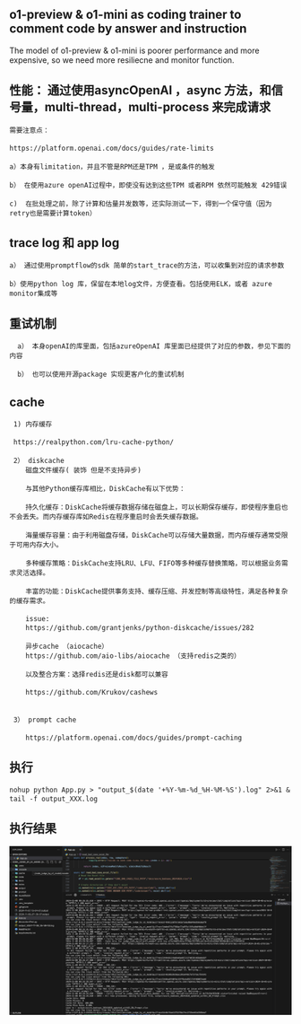 ## o1-preview & o1-mini as coding trainer to comment code by answer and instruction

The model of o1-preview & o1-mini is poorer performance and more expensive, so we need more resiliecne and monitor function.


## 性能： 通过使用asyncOpenAI ，async 方法，和信号量，multi-thread，multi-process 来完成请求

	需要注意点：
	  
	https://platform.openai.com/docs/guides/rate-limits
	
	a）本身有limitation，并且不管是RPM还是TPM ，是或条件的触发
	
    b） 在使用azure openAI过程中，即使没有达到这些TPM 或者RPM 依然可能触发 429错误
    
    c)  在批处理之前，除了计算和估量并发数等，还实际测试一下，得到一个保守值（因为retry也是需要计算token）

##  trace log 和  app log

    a） 通过使用promptflow的sdk 简单的start_trace的方法，可以收集到对应的请求参数

    b）使用python log 库，保留在本地log文件，方便查看。包括使用ELK，或者 azure monitor集成等

## 重试机制
      
      a） 本身openAI的库里面，包括azureOpenAI 库里面已经提供了对应的参数，参见下面的内容

      b） 也可以使用开源package 实现更客户化的重试机制

##  cache
     
     1) 内存缓存

     https://realpython.com/lru-cache-python/

     2） diskcache
        磁盘文件缓存( 装饰 但是不支持异步)

     	与其他Python缓存库相比，DiskCache有以下优势：
		
        持久化缓存：DiskCache将缓存数据存储在磁盘上，可以长期保存缓存，即使程序重启也不会丢失。而内存缓存库如Redis在程序重启时会丢失缓存数据。
		
        海量缓存容量：由于利用磁盘存储，DiskCache可以存储大量数据，而内存缓存通常受限于可用内存大小。
		
        多种缓存策略：DiskCache支持LRU、LFU、FIFO等多种缓存替换策略，可以根据业务需求灵活选择。
		
        丰富的功能：DiskCache提供事务支持、缓存压缩、并发控制等高级特性，满足各种复杂的缓存需求。

        issue:
        https://github.com/grantjenks/python-diskcache/issues/282

        异步cache （aiocache）
        https://github.com/aio-libs/aiocache （支持redis之类的）

        以及整合方案：选择redis还是disk都可以兼容

        https://github.com/Krukov/cashews
    

     3） prompt cache

        https://platform.openai.com/docs/guides/prompt-caching

## 执行

    nohup python App.py > "output_$(date '+%Y-%m-%d_%H-%M-%S').log" 2>&1 &
    tail -f output_XXX.log

## 执行结果

![执行结果](images/run_result.png)